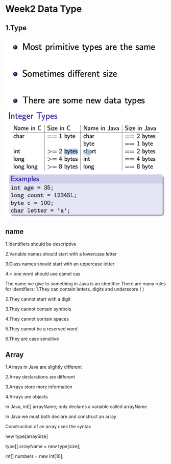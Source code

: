 # Week2 Data Type
## 1.Type
![img.png](img.png)
![img_1.png](img_1.png)
## name
1.Identifiers should be descriptive

2.Variable names should start with a lowercase letter

3.Class names should start with an uppercase letter

4.> one word should use camel cas

The name we give to something in Java is an identifier
There are many rules for identifiers:
1.They can contain letters, digits and underscore ( )

2.They cannot start with a digit

3.They cannot contain symbols

4.They cannot contain spaces

5.They cannot be a reserved word

6.They are case sensitive

## Array

1.Arrays in Java are slightly different

2.Array declarations are different

3.Arrays store more information

4.Arrays are objects

In Java, int[] arrayName; 
only declares a variable called arrayName

In Java we must both declare and construct an array

Construction of an array uses the syntax

new type[arraySize]

type[] arrayName = new type[size];

int[] numbers = new int[10];
